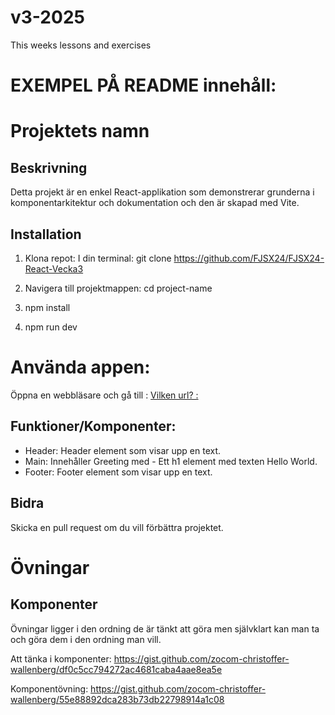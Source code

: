 # v3-2025
This weeks lessons and exercises

# EXEMPEL PÅ README innehåll:

# Projektets namn

## Beskrivning
Detta projekt är en enkel React-applikation som demonstrerar grunderna i komponentarkitektur och dokumentation och den är skapad med Vite.

## Installation
1. Klona repot:
I din terminal: git clone https://github.com/FJSX24/FJSX24-React-Vecka3

2. Navigera till projektmappen: 
cd project-name

3. npm install

4. npm run dev

# Använda appen:
Öppna en webbläsare och gå till : [Vilken url? : ](http://localhost:5173/)

## Funktioner/Komponenter:
- Header: Header element som visar upp en text.
- Main: Innehåller Greeting med - Ett h1 element med texten Hello World.
- Footer: Footer element som visar upp en text.

## Bidra
Skicka en pull request om du vill förbättra projektet.

# Övningar

## Komponenter

Övningar ligger i den ordning de är tänkt att göra men självklart kan man ta och göra dem i den ordning man vill.

Att tänka i komponenter: https://gist.github.com/zocom-christoffer-wallenberg/df0c5cc794272ac4681caba4aae8ea5e

Komponentövning: https://gist.github.com/zocom-christoffer-wallenberg/55e88892dca283b73db22798914a1c08
